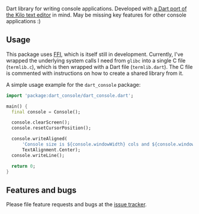 Dart library for writing console applications. Developed with 
[a Dart port of the Kilo text editor][dart_kilo] in mind. 
May be missing key features for other console applications :)

## Usage

This package uses [FFI][FFI], which is itself still in development.
Currently, I've wrapped the underlying system
calls I need from `glibc` into a single C file (`termlib.c`), which is
then wrapped with a Dart file (`termlib.dart`). The C file is commented
with instructions on how to create a shared library from it.

A simple usage example for the `dart_console` package:

```dart
import 'package:dart_console/dart_console.dart';

main() {
  final console = Console();

  console.clearScreen();
  console.resetCursorPosition();

  console.writeAligned(
      'Console size is ${console.windowWidth} cols and ${console.windowHeight} rows.',
      TextAlignment.Center);
  console.writeLine();

  return 0;
}
```

## Features and bugs

Please file feature requests and bugs at the [issue tracker][tracker].

[dart_kilo]: https://github.com/timsneath/kilo/tree/dart
[FFI]: https://dart.dev/server/c-interop
[tracker]: https://github.com/timsneath/dart_console/issues